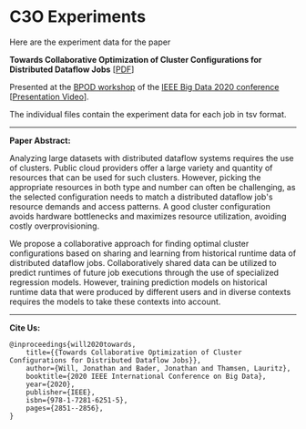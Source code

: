 # C3O Experiments

Here are the experiment data for the paper

**Towards Collaborative Optimization of Cluster Configurations for Distributed Dataflow Jobs** [[PDF](https://arxiv.org/pdf/2011.07965)]

Presented at the [BPOD workshop](https://userpages.umbc.edu/~jianwu/BPOD/) of the [IEEE Big Data 2020 conference](http://bigdataieee.org/BigData2020/) [[Presentation Video](https://www.youtube.com/watch?v=-3cI-8i02Ps)].

The individual files contain the experiment data for each job in tsv format.

---

**Paper Abstract:**

Analyzing large datasets with distributed dataflow systems requires the use of clusters. Public cloud providers offer a large variety and quantity of resources that can be used for such clusters. However, picking the appropriate resources in both type and number can often be challenging, as the selected configuration needs to match a distributed dataflow job's resource demands and access patterns. A good cluster configuration avoids hardware bottlenecks and maximizes resource utilization, avoiding costly overprovisioning.

We propose a collaborative approach for finding optimal cluster configurations based on sharing and learning from historical runtime data of distributed dataflow jobs. Collaboratively shared data can be utilized to predict runtimes of future job executions through the use of specialized regression models. However, training prediction models on historical runtime data that were produced by different users and in diverse contexts requires the models to take these contexts into account. 

---

**Cite Us:**

```
@inproceedings{will2020towards,
    title={{Towards Collaborative Optimization of Cluster Configurations for Distributed Dataflow Jobs}},
    author={Will, Jonathan and Bader, Jonathan and Thamsen, Lauritz},
    booktitle={2020 IEEE International Conference on Big Data},
    year={2020},
    publisher={IEEE},
    isbn={978-1-7281-6251-5},
    pages={2851--2856},
}
```


